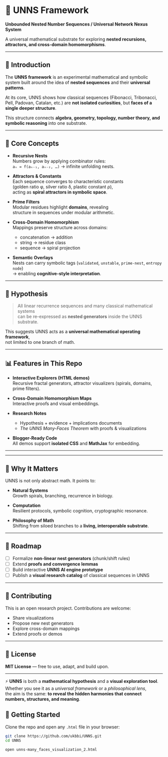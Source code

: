 # 🌌 UNNS Framework

**Unbounded Nested Number Sequences / Universal Network Nexus System**

A universal mathematical substrate for exploring **nested recursions, attractors, and cross-domain homomorphisms**.

---

## 📖 Introduction

The **UNNS framework** is an experimental mathematical and symbolic system built around the idea of **nested sequences** and their **universal patterns**.

At its core, UNNS shows how classical sequences (Fibonacci, Tribonacci, Pell, Padovan, Catalan, etc.) are **not isolated curiosities**, but **faces of a single deeper structure**.  

This structure connects **algebra, geometry, topology, number theory, and symbolic reasoning** into one substrate.

---

## 🧩 Core Concepts

- **Recursive Nests**  
  Numbers grow by applying combinator rules:  
  `aₙ = f(aₙ₋₁, aₙ₋₂, …)` → infinite unfolding nests.

- **Attractors & Constants**  
  Each sequence converges to characteristic constants  
  (golden ratio φ, silver ratio δ, plastic constant ρ),  
  acting as **spiral attractors in symbolic space**.

- **Prime Filters**  
  Modular residues highlight **domains**, revealing  
  structure in sequences under modular arithmetic.

- **Cross-Domain Homomorphism**  
  Mappings preserve structure across domains:  
  - concatenation → addition  
  - string → residue class  
  - sequence → spiral projection

- **Semantic Overlays**  
  Nests can carry symbolic tags (`validated`, `unstable`, `prime-nest`, `entropy node`)  
  → enabling **cognitive-style interpretation**.

---

## 🧪 Hypothesis

> All linear recurrence sequences and many classical mathematical systems  
> can be re-expressed as **nested generators** inside the UNNS substrate.  

This suggests UNNS acts as a **universal mathematical operating framework**,  
not limited to one branch of math.

---

## 📊 Features in This Repo

- **Interactive Explorers (HTML demos)**  
  Recursive fractal generators, attractor visualizers (spirals, domains, prime filters).

- **Cross-Domain Homomorphism Maps**  
  Interactive proofs and visual embeddings.

- **Research Notes**  
  - Hypothesis + evidence + implications documents  
  - *The UNNS Many-Faces Theorem* with proofs & visualizations  

- **Blogger-Ready Code**  
  All demos support **isolated CSS** and **MathJax** for embedding.

---



---

## 🔮 Why It Matters

UNNS is not only abstract math. It points to:

- **Natural Systems**  
  Growth spirals, branching, recurrence in biology.

- **Computation**  
  Resilient protocols, symbolic cognition, cryptographic resonance.

- **Philosophy of Math**  
  Shifting from siloed branches to a **living, interoperable substrate**.

---

## 📌 Roadmap

- [ ] Formalize **non-linear nest generators** (chunk/shift rules)  
- [ ] Extend **proofs and convergence lemmas**  
- [ ] Build interactive **UNNS AI engine prototype**  
- [ ] Publish a **visual research catalog** of classical sequences in UNNS  

---

## 🤝 Contributing

This is an open research project. Contributions are welcome:

- Share visualizations  
- Propose new nest generators  
- Explore cross-domain mappings  
- Extend proofs or demos  

---

## 📜 License

**MIT License** — free to use, adapt, and build upon.

---

⚡ **UNNS** is both a **mathematical hypothesis** and a **visual exploration tool**.  
Whether you see it as a *universal framework* or a *philosophical lens*,  
the aim is the same: **to reveal the hidden harmonies that connect numbers, structures, and meaning**.  

## 🚀 Getting Started

Clone the repo and open any `.html` file in your browser:

```bash
git clone https://github.com/ukbbi/UNNS.git
cd UNNS

open unns-many_faces_visualization_2.html

